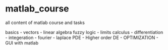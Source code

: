 # matlab_course
all content of matlab course and tasks 

basics - vectors - linear algebra  fuzzy logic - limits
calculus - differentiation - integeration - fourier - laplace
PDE -  Higher order DE - OPTIMIZATION - GUI with matlab
